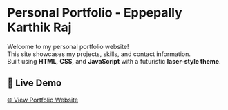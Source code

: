 # Personal Portfolio - Eppepally Karthik Raj

Welcome to my personal portfolio website!  
This site showcases my projects, skills, and contact information.  
Built using **HTML**, **CSS**, and **JavaScript** with a futuristic **laser-style theme**.

## 🔗 Live Demo
[🌐 View Portfolio Website](https://yourusername.github.io/your-repo-name/)
